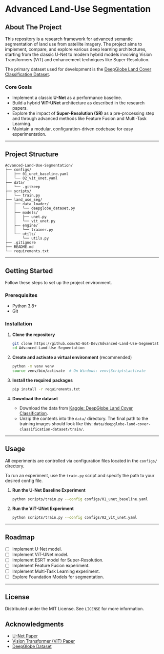# Advanced Land-Use Segmentation

## About The Project

This repository is a research framework for advanced semantic segmentation of land use from satellite imagery. The project aims to implement, compare, and explore various deep learning architectures, starting from the classic U-Net to modern hybrid models involving Vision Transformers (ViT) and enhancement techniques like Super-Resolution.

The primary dataset used for development is the [DeepGlobe Land Cover Classification Dataset](https://www.kaggle.com/datasets/balraj98/deepglobe-land-cover-classification-dataset).

### Core Goals

-   Implement a classic **U-Net** as a performance baseline.
-   Build a hybrid **ViT-UNet** architecture as described in the research papers.
-   Explore the impact of **Super-Resolution (SR)** as a pre-processing step and through advanced methods like Feature Fusion and Multi-Task Learning.
-   Maintain a modular, configuration-driven codebase for easy experimentation.

---

## Project Structure

```
Advanced-Land-Use-Segmentation/
├── configs/
│   ├── 01_unet_baseline.yaml
│   └── 02_vit_unet.yaml
├── data/
│   └── .gitkeep
├── scripts/
│   └── train.py
├── land_use_seg/
│   ├── data_loader/
│   │   └── deepglobe_dataset.py
│   ├── models/
│   │   ├── unet.py
│   │   └── vit_unet.py
│   ├── engine/
│   │   └── trainer.py
│   └── utils/
│       └── utils.py
├── .gitignore
├── README.md
└── requirements.txt
```

---

## Getting Started

Follow these steps to set up the project environment.

### Prerequisites

-   Python 3.8+
-   Git

### Installation

1.  **Clone the repository**
    ```sh
    git clone https://github.com/AI-Bot-Dev/Advanced-Land-Use-Segmentation.git
    cd Advanced-Land-Use-Segmentation
    ```

2.  **Create and activate a virtual environment** (recommended)
    ```sh
    python -m venv venv
    source venv/bin/activate  # On Windows: venv\Scripts\activate
    ```

3.  **Install the required packages**
    ```sh
    pip install -r requirements.txt
    ```

4.  **Download the dataset**
    -   Download the data from [Kaggle: DeepGlobe Land Cover Classification](https://www.kaggle.com/datasets/balraj98/deepglobe-land-cover-classification-dataset).
    -   Unzip the contents into the `data/` directory. The final path to the training images should look like this: `data/deepglobe-land-cover-classification-dataset/train/`.

---

## Usage

All experiments are controlled via configuration files located in the `configs/` directory.

To run an experiment, use the `train.py` script and specify the path to your desired config file.

1.  **Run the U-Net Baseline Experiment**
    ```sh
    python scripts/train.py --config configs/01_unet_baseline.yaml
    ```

2.  **Run the ViT-UNet Experiment**
    ```sh
    python scripts/train.py --config configs/02_vit_unet.yaml
    ```

---

## Roadmap

-   [ ] Implement U-Net model.
-   [ ] Implement ViT-UNet model.
-   [ ] Implement ESRT model for Super-Resolution.
-   [ ] Implement Feature Fusion experiment.
-   [ ] Implement Multi-Task Learning experiment.
-   [ ] Explore Foundation Models for segmentation.

---

## License

Distributed under the MIT License. See `LICENSE` for more information. 

## Acknowledgments

*   [U-Net Paper](https://arxiv.org/abs/1505.04597)
*   [Vision Transformer (ViT) Paper](https://arxiv.org/abs/2010.11929)
*   [DeepGlobe Dataset](https://www.kaggle.com/datasets/balraj98/deepglobe-land-cover-classification-dataset)
